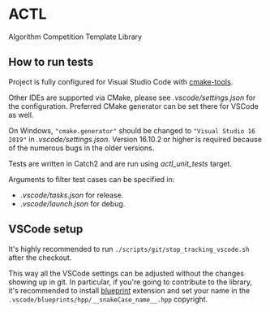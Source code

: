 # ACTL
Algorithm Competition Template Library

## How to run tests

Project is fully configured for Visual Studio Code with [cmake-tools](https://marketplace.visualstudio.com/items?itemName=ms-vscode.cmake-tools).

Other IDEs are supported via CMake, please see _.vscode/settings.json_ for the configuration. Preferred CMake generator can be set there for VSCode as well.

On Windows, `"cmake.generator"` should be changed to `"Visual Studio 16 2019"` in _.vscode/settings.json_. Version 16.10.2 or higher is required because of the numerous bugs in the older versions.

Tests are written in Catch2 and are run using _actl_unit_tests_ target.

Arguments to filter test cases can be specified in:
- _.vscode/tasks.json_ for release.
- _.vscode/launch.json_ for debug.

## VSCode setup

It's highly recommended to run `./scripts/git/stop_tracking_vscode.sh` after the checkout.

This way all the VSCode settings can be adjusted without the changes showing up in git. In particular, if you're going to contribute to the library, it's recommended to install [blueprint](https://marketplace.visualstudio.com/items?itemName=teamchilla.blueprint) extension and set your name in the `.vscode/blueprints/hpp/__snakeCase_name__.hpp` copyright.
